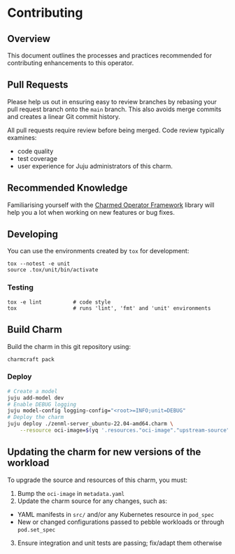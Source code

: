 # Contributing 

<!-- Include start contributing -->

 ## Overview

This document outlines the processes and practices recommended for contributing enhancements to this operator.

## Pull Requests

Please help us out in ensuring easy to review branches by rebasing your pull request branch onto the `main` branch. This also avoids merge commits and creates a linear Git commit history.

All pull requests require review before being merged. Code review typically examines:

- code quality
- test coverage
- user experience for Juju administrators of this charm.

## Recommended Knowledge

Familiarising yourself with the [Charmed Operator Framework](https://juju.is/docs/sdk) library will help you a lot when working on new features or bug fixes.

## Developing

You can use the environments created by `tox` for development:

```shell
tox --notest -e unit
source .tox/unit/bin/activate
```

### Testing

```shell
tox -e lint          # code style
tox                  # runs 'lint', 'fmt' and 'unit' environments
```

## Build Charm

Build the charm in this git repository using:

```shell
charmcraft pack
```

### Deploy

```bash
# Create a model
juju add-model dev
# Enable DEBUG logging
juju model-config logging-config="<root>=INFO;unit=DEBUG"
# Deploy the charm
juju deploy ./zenml-server_ubuntu-22.04-amd64.charm \
    --resource oci-image=$(yq '.resources."oci-image"."upstream-source"' metadata.yaml)
```

## Updating the charm for new versions of the workload

To upgrade the source and resources of this charm, you must:

1. Bump the `oci-image` in `metadata.yaml`
2. Update the charm source for any changes, such as:

  - YAML manifests in `src/` and/or any Kubernetes resource in `pod_spec`
  - New or changed configurations passed to pebble workloads or through `pod.set_spec`

3. Ensure integration and unit tests are passing; fix/adapt them otherwise 

<!-- Include end contributing -->
